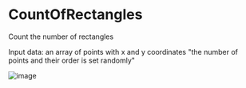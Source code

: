 # CountOfRectangles

Count the number of rectangles

Input data: an array of points with x and y coordinates
"the number of points and their order is set randomly"

![image](https://user-images.githubusercontent.com/95779373/220705979-7698b1ba-8891-46a2-bcdd-b6196d63e36b.png)

